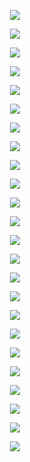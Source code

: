 <p align="center"> <img src= 'all_figs/Hyperplanes DLGN, Mode=1, Run = 1, Epoch = 00000, Step = 000.png' /> </p>
<p align="center"> <img src= 'all_figs/Hyperplanes DLGN, Mode=1, Run = 1, Epoch = 00200, Step = 010.png' /> </p>
<p align="center"> <img src= 'all_figs/Hyperplanes DLGN, Mode=1, Run = 1, Epoch = 00300, Step = 010.png' /> </p>
<p align="center"> <img src= 'all_figs/Hyperplanes DLGN, Mode=1, Run = 1, Epoch = 00400, Step = 010.png' /> </p>
<p align="center"> <img src= 'all_figs/Hyperplanes DLGN, Mode=1, Run = 1, Epoch = 00500, Step = 010.png' /> </p>
<p align="center"> <img src= 'all_figs/Hyperplanes DLGN, Mode=1, Run = 1, Epoch = 00600, Step = 010.png' /> </p>
<p align="center"> <img src= 'all_figs/Hyperplanes DLGN, Mode=1, Run = 1, Epoch = 00700, Step = 010.png' /> </p>
<p align="center"> <img src= 'all_figs/Hyperplanes DLGN, Mode=1, Run = 1, Epoch = 00800, Step = 010.png' /> </p>
<p align="center"> <img src= 'all_figs/Hyperplanes DLGN, Mode=1, Run = 1, Epoch = 00900, Step = 010.png' /> </p>
<p align="center"> <img src= 'all_figs/Hyperplanes DLGN, Mode=1, Run = 1, Epoch = 01000, Step = 010.png' /> </p>
<p align="center"> <img src= 'all_figs/Hyperplanes DLGN, Mode=1, Run = 1, Epoch = 02000, Step = 010.png' /> </p>
<p align="center"> <img src= 'all_figs/Hyperplanes DLGN, Mode=1, Run = 1, Epoch = 03000, Step = 010.png' /> </p>
<p align="center"> <img src= 'all_figs/Hyperplanes DLGN, Mode=21, Run = 1, Epoch = 00000, Step = 000.png' /> </p>
<p align="center"> <img src= 'all_figs/Hyperplanes DLGN, Mode=21, Run = 1, Epoch = 00200, Step = 010.png' /> </p>
<p align="center"> <img src= 'all_figs/Hyperplanes DLGN, Mode=21, Run = 1, Epoch = 00300, Step = 010.png' /> </p>
<p align="center"> <img src= 'all_figs/Hyperplanes DLGN, Mode=21, Run = 1, Epoch = 00400, Step = 010.png' /> </p>
<p align="center"> <img src= 'all_figs/Hyperplanes DLGN, Mode=21, Run = 1, Epoch = 00500, Step = 010.png' /> </p>
<p align="center"> <img src= 'all_figs/Hyperplanes DLGN, Mode=21, Run = 1, Epoch = 00600, Step = 010.png' /> </p>
<p align="center"> <img src= 'all_figs/Hyperplanes DLGN, Mode=21, Run = 1, Epoch = 00700, Step = 010.png' /> </p>
<p align="center"> <img src= 'all_figs/Hyperplanes DLGN, Mode=21, Run = 1, Epoch = 00800, Step = 010.png' /> </p>
<p align="center"> <img src= 'all_figs/Hyperplanes DLGN, Mode=21, Run = 1, Epoch = 00900, Step = 010.png' /> </p>
<p align="center"> <img src= 'all_figs/Hyperplanes DLGN, Mode=21, Run = 1, Epoch = 01000, Step = 010.png' /> </p>
<p align="center"> <img src= 'all_figs/Hyperplanes DLGN, Mode=21, Run = 1, Epoch = 02000, Step = 010.png' /> </p>
<p align="center"> <img src= 'all_figs/Hyperplanes DLGN, Mode=21, Run = 1, Epoch = 03000, Step = 010.png' /> </p>
